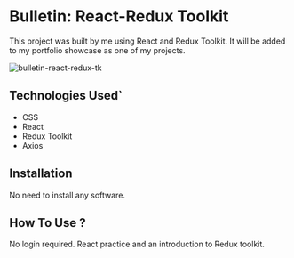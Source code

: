 # Bulletin: React-Redux Toolkit

This project was built by me using React and Redux Toolkit. It will be added to my portfolio showcase as one of my projects.

![bulletin-react-redux-tk](https://user-images.githubusercontent.com/78431899/193944793-0864fb71-2a78-42e3-92bc-11c4143227af.png)


## Technologies Used`
- CSS
- React
- Redux Toolkit
- Axios

## Installation
No need to install any software.

## How To Use ?
No login required.
React practice and an introduction to Redux toolkit.